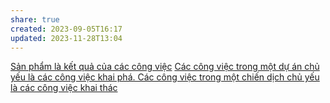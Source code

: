 ```yaml
---
share: true
created: 2023-09-05T16:17
updated: 2023-11-28T13:04
---
```


[Sản phẩm là kết quả của các công việc](./S%E1%BA%A3n%20ph%E1%BA%A9m%20l%C3%A0%20k%E1%BA%BFt%20qu%E1%BA%A3%20c%E1%BB%A7a%20c%C3%A1c%20c%C3%B4ng%20vi%E1%BB%87c.md) 
[Các công việc trong một dự án chủ yếu là các công việc khai phá. Các công việc trong một chiến dịch chủ yếu là các công việc khai thác](../Th%E1%BB%9Di%20gian%20l%C3%A0m%20vi%E1%BB%87c/C%C3%A1c%20c%C3%B4ng%20vi%E1%BB%87c%20trong%20m%E1%BB%99t%20d%E1%BB%B1%20%C3%A1n%20ch%E1%BB%A7%20y%E1%BA%BFu%20l%C3%A0%20c%C3%A1c%20c%C3%B4ng%20vi%E1%BB%87c%20khai%20ph%C3%A1.%20C%C3%A1c%20c%C3%B4ng%20vi%E1%BB%87c%20trong%20m%E1%BB%99t%20chi%E1%BA%BFn%20d%E1%BB%8Bch%20ch%E1%BB%A7%20y%E1%BA%BFu%20l%C3%A0%20c%C3%A1c%20c%C3%B4ng%20vi%E1%BB%87c%20khai%20th%C3%A1c.md)
